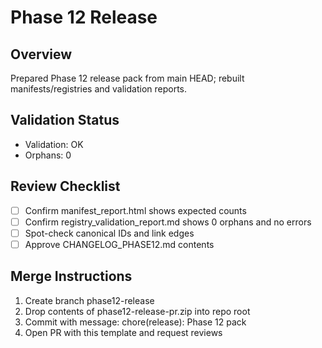 # Phase 12 Release

## Overview
Prepared Phase 12 release pack from main HEAD; rebuilt manifests/registries and validation reports.

## Validation Status
- Validation: OK
- Orphans: 0

## Review Checklist
- [ ] Confirm manifest_report.html shows expected counts
- [ ] Confirm registry_validation_report.md shows 0 orphans and no errors
- [ ] Spot-check canonical IDs and link edges
- [ ] Approve CHANGELOG_PHASE12.md contents

## Merge Instructions
1. Create branch phase12-release
2. Drop contents of phase12-release-pr.zip into repo root
3. Commit with message: chore(release): Phase 12 pack
4. Open PR with this template and request reviews
